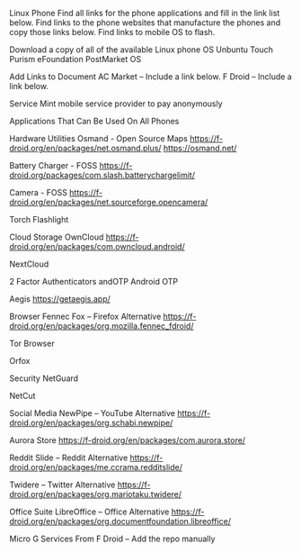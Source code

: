Linux Phone
Find all links for the phone applications and fill in the link list below.
Find links to the phone websites that manufacture the phones and copy those links below.
Find links to mobile OS to flash.

Download a copy of all of the available Linux phone OS
Unbuntu Touch
Purism
eFoundation
PostMarket OS

Add Links to Document
AC Market – Include a link below.
F Droid – Include a link below.

Service
Mint mobile service provider to pay anonymously

Applications
That Can Be Used On All Phones

Hardware Utilities
Osmand - Open Source Maps
https://f-droid.org/en/packages/net.osmand.plus/
https://osmand.net/

Battery Charger - FOSS
https://f-droid.org/packages/com.slash.batterychargelimit/

Camera - FOSS
https://f-droid.org/en/packages/net.sourceforge.opencamera/

Torch Flashlight


Cloud Storage
OwnCloud
https://f-droid.org/en/packages/com.owncloud.android/

NextCloud


2 Factor Authenticators
andOTP Android OTP


Aegis
https://getaegis.app/

Browser
Fennec Fox – Firefox Alternative
https://f-droid.org/en/packages/org.mozilla.fennec_fdroid/

Tor Browser


Orfox


Security
NetGuard


NetCut


Social Media
NewPipe – YouTube Alternative
https://f-droid.org/en/packages/org.schabi.newpipe/

Aurora Store
https://f-droid.org/en/packages/com.aurora.store/

Reddit Slide – Reddit Alternative
https://f-droid.org/en/packages/me.ccrama.redditslide/

Twidere – Twitter Alternative
https://f-droid.org/en/packages/org.mariotaku.twidere/

Office Suite
LibreOffice – Office Alternative
https://f-droid.org/en/packages/org.documentfoundation.libreoffice/


Micro G Services From F Droid – Add the repo manually
